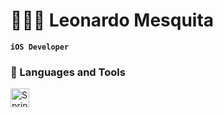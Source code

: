 # 🏃🏻‍♂️ Leonardo Mesquita

**`iOS Developer`**

### 🧰 Languages and Tools

<img align="left" alt="Spring" width="30px" style="padding-right:10px;" src="[https://cdn.jsdelivr.net/gh/devicons/devicon/icons/spring/spring-original.svg](https://cdn.jsdelivr.net/gh/devicons/devicon@latest/icons/swift/swift-original.svg)" />

<br />

#
